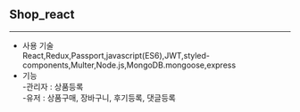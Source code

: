 <h2>Shop_react</h2>
<hr>

<ul>
<li>사용 기술</li>
React,Redux,Passport,javascript(ES6),JWT,styled-components,Multer,Node.js,MongoDB.mongoose,express 
<li>기능</li>
-관리자 : 상품등록 </br> 
-유저 : 상품구매, 장바구니, 후기등록, 댓글등록

</ul>
